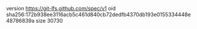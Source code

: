 version https://git-lfs.github.com/spec/v1
oid sha256:172b938ee3116acb5c461d840cb72dedfb4370db193e0155334448e48786839a
size 30730
